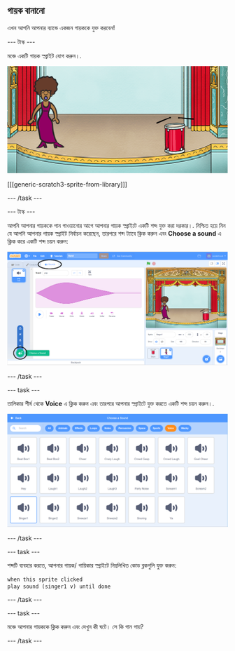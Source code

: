 ## গায়ক বানানো

এখন আপনি আপনার ব্যান্ডে একজন গায়ককে যুক্ত করবেন!

\--- টাস্ক \---

মঞ্চে একটি গায়ক স্প্রাইট যোগ করুন।.

![স্ক্রিনশট](images/band-singer-mic.png)

[[[generic-scratch3-sprite-from-library]]]

\--- /task \---

\--- টাস্ক \---

আপনি আপনার গায়ককে গান গাওয়ানোর আগে আপনার গায়ক স্প্রাইটে একটি শব্দ যুক্ত করা দরকার।. নিশ্চিত হয়ে নিন যে আপনি আপনার গায়ক স্প্রাইট নির্বাচন করেছেন, তারপরে শব্দ ট্যাবে ক্লিক করুন এবং **Choose a sound** এ ক্লিক করে একটি শব্দ চয়ন করুন:

![স্ক্রিনশট](images/band-import-sound-annotated.png)

\--- /task \---

\--- task \---

তালিকার শীর্ষ থেকে **Voice** এ ক্লিক করুন এবং তারপরে আপনার স্প্রাইটে যুক্ত করতে একটি শব্দ চয়ন করুন।.

![স্ক্রিনশট](images/band-choose-sound.png)

\--- /task \---

\--- task \---

শব্দটি ব্যবহার করতে, আপনার গায়ক/ গায়িকার স্প্রাইটে নিম্নলিখিত কোড ব্লকগুলি যুক্ত করুন:

```blocks3
when this sprite clicked
play sound (singer1 v) until done
```

\--- /task \---

\--- task \---

মঞ্চে আপনার গায়ককে ক্লিক করুন এবং দেখুন কী ঘটে। সে কি গান গায়?

\--- /task \---